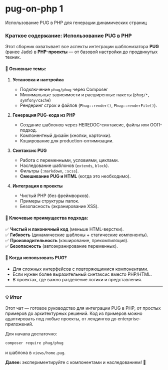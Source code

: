 # pug-on-php 1
Использование PUG в PHP для генерации динамических страниц
### **Краткое содержание: Использование PUG в PHP**

Этот сборник охватывает все аспекты интеграции шаблонизатора **PUG** (ранее Jade) в **PHP-проекты** — от базовой настройки до продвинутых техник.  

#### **🔹 Основные темы:**  
1. **Установка и настройка**  
   - Подключение `phug/phug` через Composer  
   - Минимальные зависимости и расширенные пакеты (`phug/*`, `symfony/cache`)  
   - Рендеринг строк и файлов (`Phug::render()`, `Phug::renderFile()`).  

2. **Генерация PUG-кода из PHP**  
   - Создание шаблонов через HEREDOC-синтаксис, файлы или ООП-подход.  
   - Компонентный дизайн (кнопки, карточки).  
   - Кэширование для production-оптимизации.  

3. **Синтаксис PUG**  
   - Работа с переменными, условиями, циклами.  
   - Наследование шаблонов (`extends`, `block`).  
   - Фильтры (`:markdown`, `:scss`).  
   - **Смешивание PUG и HTML** (когда это необходимо).  

4. **Интеграция в проекты**  
   - Чистый PHP (без фреймворков).  
   - Примеры структуры папок.  
   - Безопасность (экранирование XSS).  

#### **🔹 Ключевые преимущества подхода:**  
✅ **Чистый и лаконичный код** (меньше HTML-верстки).  
✅ **Гибкость** (динамические шаблоны + статические компоненты).  
✅ **Производительность** (кэширование, прекомпиляция).  
✅ **Безопасность** (автоэкранирование переменных).  

#### **🔹 Когда использовать PUG?**  
- Для сложных интерфейсов с повторяющимися компонентами.  
- Если нужен более выразительный синтаксис вместо PHP/HTML.  
- В проектах, где важно разделение логики и представления.  

---

### **💡 Итог**  
Этот чат — готовое руководство для интеграции PUG в PHP, от простых примеров до архитектурных решений. Код из примеров можно адаптировать под любые проекты, от лендингов до enterprise-приложений.  

Для начала достаточно:  
```bash
composer require phug/phug
```  
и шаблона в `views/home.pug`.  

**Далее:** экспериментируйте с компонентами и наследованием! 🚀

